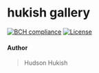 # hukish gallery
[![BCH compliance](https://bettercodehub.com/edge/badge/kamauvick/PicsGarage?branch=master)](https://bettercodehub.com/) 
[![License](https://img.shields.io/packagist/l/loopline-systems/closeio-api-wrapper.svg)](http://opensource.org/licenses/MIT)   
#### Author
> Hudson Hukish